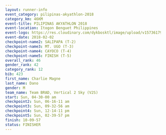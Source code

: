 ```yaml
---
layout: runner-info 
event_category: pilipinas-akyathlon-2018 
category_km: 46KM 
event-title: PILIPINAS AKYATHLON 2018 
event-location: Itogon Benguet Philippines 
event-logo: https://res.cloudinary.com/dykbosktl/image/upload/v1573617968/Logo/akyathlon-logo-new_ifndai.png 
event-date: 2018-02-02 
checkpoint-name2: SALIPAPA (T-2) 
checkpoint-name3: MT. UGO (T-3) 
checkpoint-name4: CAYOCO (T-4) 
checkpoint-name5: FINISH (T-5) 
overall_rank: 46
gender_rank: 42
category_rank: 12
bib: 423
first_name: Charlie Magne
last_name: Dano
gender: M
team_name: Team BRAD, Vertical 2 Sky (V2S)
start: Sun, 04-30-00 am
checkpoint2: Sun, 06-16-11 am
checkpoint3: Sun, 09-32-56 am
checkpoint4: Sun, 12-14-11 pm
checkpoint5: Sun, 02-39-57 pm
finish: 10-09-57
status: FINISHER
---
```

